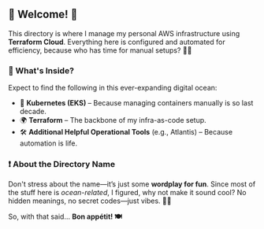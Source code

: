 ## 🌊 Welcome! 🌊

This directory is where I manage my personal AWS infrastructure using **Terraform Cloud**. Everything here is configured and automated for efficiency, because who has time for manual setups? 🤷‍♂️

### 📜 What's Inside? 
Expect to find the following in this ever-expanding digital ocean:  
- 🚢 **Kubernetes (EKS)** – Because managing containers manually is so last decade.  
- 🌍 **Terraform** – The backbone of my infra-as-code setup.  
- 🛠 **Additional Helpful Operational Tools** (e.g., Atlantis) – Because automation is life.  

### ❗ About the Directory Name  
Don't stress about the name—it’s just some **wordplay for fun**. Since most of the stuff here is *ocean-related*, I figured, why not make it sound cool? No hidden meanings, no secret codes—just vibes. 🌊✨  

So, with that said… **Bon appétit! 🍽️**  
